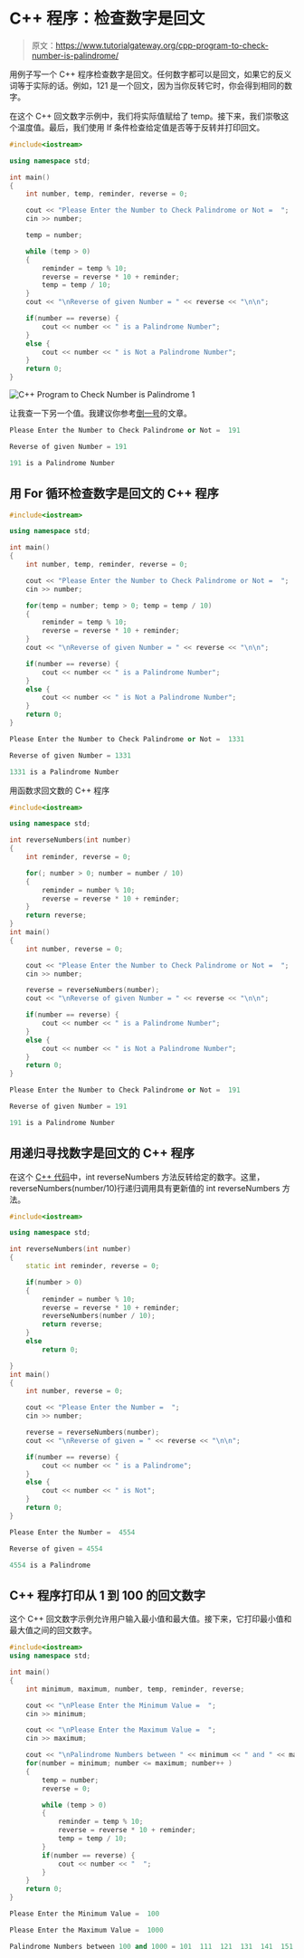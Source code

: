# C++ 程序：检查数字是回文

> 原文：<https://www.tutorialgateway.org/cpp-program-to-check-number-is-palindrome/>

用例子写一个 C++ 程序检查数字是回文。任何数字都可以是回文，如果它的反义词等于实际的话。例如，121 是一个回文，因为当你反转它时，你会得到相同的数字。

在这个 C++ 回文数字示例中，我们将实际值赋给了 temp。接下来，我们崇敬这个温度值。最后，我们使用 If 条件检查给定值是否等于反转并打印回文。

```cpp
#include<iostream>

using namespace std;

int main()
{
	int number, temp, reminder, reverse = 0;

	cout << "Please Enter the Number to Check Palindrome or Not =  ";
	cin >> number;

	temp = number;

	while (temp > 0)
	{
    	reminder = temp % 10;
    	reverse = reverse * 10 + reminder;
    	temp = temp / 10;
	}
	cout << "\nReverse of given Number = " << reverse << "\n\n";

	if(number == reverse) {
		cout << number << " is a Palindrome Number";
	}	
	else {
		cout << number << " is Not a Palindrome Number";
	}
 	return 0;
}
```

![C++ Program to Check Number is Palindrome 1](img/cd0d6ec009056d66e099f2f58df03cee.png)

让我查一下另一个值。我建议你参考[倒一号](https://www.tutorialgateway.org/cpp-program-to-reverse-a-number/)的文章。

```cpp
Please Enter the Number to Check Palindrome or Not =  191

Reverse of given Number = 191

191 is a Palindrome Number
```

## 用 For 循环检查数字是回文的 C++ 程序

```cpp
#include<iostream>

using namespace std;

int main()
{
	int number, temp, reminder, reverse = 0;

	cout << "Please Enter the Number to Check Palindrome or Not =  ";
	cin >> number;

	for(temp = number; temp > 0; temp = temp / 10)
	{
    	reminder = temp % 10;
    	reverse = reverse * 10 + reminder;    	
	}
	cout << "\nReverse of given Number = " << reverse << "\n\n";

	if(number == reverse) {
		cout << number << " is a Palindrome Number";
	}	
	else {
		cout << number << " is Not a Palindrome Number";
	}
 	return 0;
}
```

```cpp
Please Enter the Number to Check Palindrome or Not =  1331

Reverse of given Number = 1331

1331 is a Palindrome Number
```

用函数求回文数的 C++ 程序

```cpp
#include<iostream>

using namespace std;

int reverseNumbers(int number)
{
	int reminder, reverse = 0;

	for(; number > 0; number = number / 10)
	{
    	reminder = number % 10;
    	reverse = reverse * 10 + reminder;    	
	}
	return reverse;
}
int main()
{
	int number, reverse = 0;

	cout << "Please Enter the Number to Check Palindrome or Not =  ";
	cin >> number;

	reverse = reverseNumbers(number);
	cout << "\nReverse of given Number = " << reverse << "\n\n";

	if(number == reverse) {
		cout << number << " is a Palindrome Number";
	}	
	else {
		cout << number << " is Not a Palindrome Number";
	}
 	return 0;
}
```

```cpp
Please Enter the Number to Check Palindrome or Not =  191

Reverse of given Number = 191

191 is a Palindrome Number
```

## 用递归寻找数字是回文的 C++ 程序

在这个 [C++ 代码](https://www.tutorialgateway.org/cpp-programs/)中，int reverseNumbers 方法反转给定的数字。这里，reverseNumbers(number/10)行递归调用具有更新值的 int reverseNumbers 方法。

```cpp
#include<iostream>

using namespace std;

int reverseNumbers(int number)
{
	static int reminder, reverse = 0;

	if(number > 0)
	{
    	reminder = number % 10;
    	reverse = reverse * 10 + reminder;
    	reverseNumbers(number / 10);
    	return reverse;
	}
	else
		return 0;

}
int main()
{
	int number, reverse = 0;

	cout << "Please Enter the Number =  ";
	cin >> number;

	reverse = reverseNumbers(number);
	cout << "\nReverse of given = " << reverse << "\n\n";

	if(number == reverse) {
		cout << number << " is a Palindrome";
	}	
	else {
		cout << number << " is Not";
	}
 	return 0;
}
```

```cpp
Please Enter the Number =  4554

Reverse of given = 4554

4554 is a Palindrome
```

## C++ 程序打印从 1 到 100 的回文数字

这个 C++ 回文数字示例允许用户输入最小值和最大值。接下来，它打印最小值和最大值之间的回文数字。

```cpp
#include<iostream>
using namespace std;

int main()
{
	int minimum, maximum, number, temp, reminder, reverse;

	cout << "\nPlease Enter the Minimum Value =  ";
	cin >> minimum;

	cout << "\nPlease Enter the Maximum Value =  ";
	cin >> maximum;

	cout << "\nPalindrome Numbers between " << minimum << " and " << maximum << " = ";
	for(number = minimum; number <= maximum; number++ )
	{
		temp = number;
		reverse = 0;

		while (temp > 0)
		{
			reminder = temp % 10;
			reverse = reverse * 10 + reminder;
			temp = temp / 10;
		}
		if(number == reverse) {
			cout << number << "  ";
		}
	}
 	return 0;
}
```

```cpp
Please Enter the Minimum Value =  100

Please Enter the Maximum Value =  1000

Palindrome Numbers between 100 and 1000 = 101  111  121  131  141  151  161  171  181  191  202  212  222  232  242  252  262  272  282  292  303  313  323  333  343  353  363  373  383  393  404  414  424  434  444  454  464  474  484  494  505  515  525  535  545  555  565  575  585  595  606  616  626  636  646  656  666  676  686  696  707  717  727  737  747  757  767  777  787  797  808  818  828  838  848  858  868  878  888  898  909  919  929  939  949  959  969  979  989  999 
```
